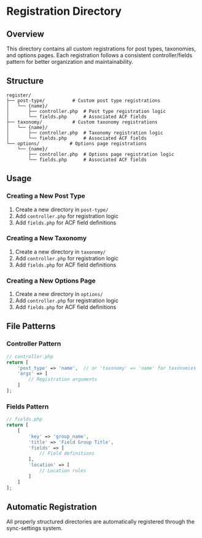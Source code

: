 # Registration Directory

## Overview
This directory contains all custom registrations for post types, taxonomies, and options pages. Each registration follows a consistent controller/fields pattern for better organization and maintainability.

## Structure
```
register/
├── post-type/          # Custom post type registrations
│   └── {name}/
│       ├── controller.php  # Post type registration logic
│       └── fields.php      # Associated ACF fields
├── taxonomy/           # Custom taxonomy registrations
│   └── {name}/
│       ├── controller.php  # Taxonomy registration logic
│       └── fields.php      # Associated ACF fields
└── options/           # Options page registrations
    └── {name}/
        ├── controller.php  # Options page registration logic
        └── fields.php      # Associated ACF fields
```

## Usage

### Creating a New Post Type
1. Create a new directory in `post-type/`
2. Add `controller.php` for registration logic
3. Add `fields.php` for ACF field definitions

### Creating a New Taxonomy
1. Create a new directory in `taxonomy/`
2. Add `controller.php` for registration logic
3. Add `fields.php` for ACF field definitions

### Creating a New Options Page
1. Create a new directory in `options/`
2. Add `controller.php` for registration logic
3. Add `fields.php` for ACF field definitions

## File Patterns

### Controller Pattern
```php
// controller.php
return [
    'post_type' => 'name',  // or 'taxonomy' => 'name' for taxonomies
    'args' => [
        // Registration arguments
    ]
];
```

### Fields Pattern
```php
// fields.php
return [
    [
        'key' => 'group_name',
        'title' => 'Field Group Title',
        'fields' => [
            // Field definitions
        ],
        'location' => [
            // Location rules
        ]
    ]
];
```

## Automatic Registration
All properly structured directories are automatically registered through the sync-settings system.

